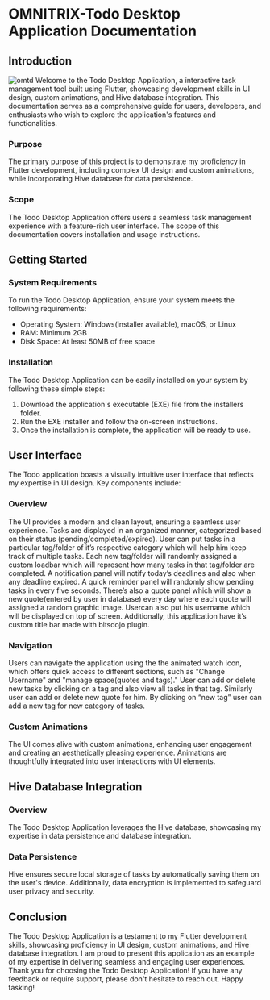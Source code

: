 # OMNITRIX-Todo Desktop Application Documentation

## Introduction
![omtd](https://github.com/Akash21009/omnitrix/assets/108830659/f3d35783-f464-4c84-833f-4f536ebc7138)
Welcome to the Todo Desktop Application, a interactive task management tool built using Flutter, showcasing development skills in UI design, custom animations, and Hive database integration. This documentation serves as a comprehensive guide for users, developers, and enthusiasts who wish to explore the application's features and functionalities.

### Purpose

The primary purpose of this project is to demonstrate my proficiency in Flutter development, including complex UI design and custom animations, while incorporating Hive database for data persistence.

### Scope

The Todo Desktop Application offers users a seamless task management experience with a feature-rich user interface. The scope of this documentation covers installation and usage instructions.
## Getting Started

### System Requirements

To run the Todo Desktop Application, ensure your system meets the following requirements:

- Operating System: Windows(installer available), macOS, or Linux
- RAM: Minimum 2GB
- Disk Space: At least 50MB of free space

### Installation

The Todo Desktop Application can be easily installed on your system by following these simple steps:

1. Download the application's executable (EXE) file from the installers folder.
2. Run the EXE installer and follow the on-screen instructions.
3. Once the installation is complete, the application will be ready to use.

## User Interface

The Todo application boasts a visually intuitive user interface that reflects my expertise in UI design. Key components include:

### Overview

The UI provides a modern and clean layout, ensuring a seamless user experience. Tasks are displayed in an organized manner, categorized based on their status (pending/completed/expired). User can put tasks in a particular tag/folder of it’s respective category which will help him keep track of multiple tasks. Each new tag/folder will randomly assigned a custom loadbar which will represent how many tasks in that tag/folder are completed. A notification panel will notify today’s deadlines and also when any deadline expired. A quick reminder panel will randomly show pending tasks in every five seconds. There’s also a quote panel which will show a new quote(entered by user in database) every day where each quote will assigned a random graphic image. Usercan also put his username which will be displayed on top of screen. 
Additionally, this application have it’s custom title bar made with bitsdojo plugin.

### Navigation

Users can navigate the application using the the animated watch icon, which offers quick access to different sections, such as "Change Username" and "manage space(quotes and tags)." User can add or delete new tasks by clicking on a tag and also view all tasks in that tag. Similarly user can add or delete new quote for him. By clicking on “new tag” user can add a new tag for new category of tasks.

### Custom Animations

The UI comes alive with custom animations, enhancing user engagement and creating an aesthetically pleasing experience. Animations are thoughtfully integrated into user interactions with UI elements.

## Hive Database Integration

### Overview

The Todo Desktop Application leverages the Hive database, showcasing my expertise in data persistence and database integration.

### Data Persistence

Hive ensures secure local storage of tasks by automatically saving them on the user's device. Additionally, data encryption is implemented to safeguard user privacy and security.

## Conclusion
The Todo Desktop Application is a testament to my Flutter development skills, showcasing proficiency in UI design, custom animations, and Hive database integration. I am proud to present this application as an example of my expertise in delivering seamless and engaging user experiences. Thank you for choosing the Todo Desktop Application! If you have any feedback or require support, please don't hesitate to reach out. Happy tasking!

